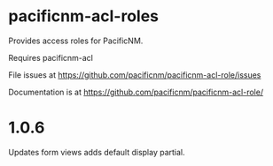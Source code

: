 # pacificnm-acl-roles

Provides access roles for PacificNM.

Requires pacificnm-acl

File issues at https://github.com/pacificnm/pacificnm-acl-role/issues

Documentation is at https://github.com/pacificnm/pacificnm-acl-role/

# 1.0.6
Updates form views adds default display partial. 